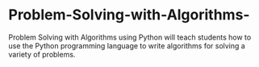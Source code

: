 # Problem-Solving-with-Algorithms-
Problem Solving with Algorithms using Python will teach students how to use the Python programming language to write algorithms for solving a variety of problems.
